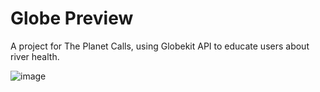 # Globe Preview

A project for The Planet Calls, using Globekit API to educate users about river health.

![image](https://user-images.githubusercontent.com/70842968/130361259-a768a005-7209-4cb4-b5ca-e0ec2c82d164.png)
